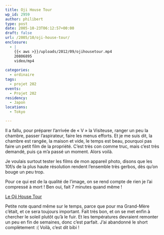 ```yaml
---
title: Oji House Tour
wp_id: 2959
author: philibert
type: post
date: 2005-10-23T06:12:57+00:00
draft: false
url: /2005/10/oji-house-tour/
enclosure:
  - |
    {{< aws >}}/uploads/2012/09/ojihousetour.mp4
    20806895
    video/mp4
    
categories:
  - ordinaire
tags:
  - projet 202
events:
  - Projet 202
residency:
  - Japon
locations:
  - Tokyo

---
```

Il a fallu, pour préparer l&rsquo;arrivée de « V » la Visiteuse, ranger un peu la chambre, passer l&rsquo;aspirateur, faire les menus efforts. Et je me suis dit, la chambre est rangée, la maison et vide, le temps est beau, pourquoi pas faire un petit film de la propriété. C&rsquo;est très con comme truc, mais c&rsquo;est très demandé, puis ça m&rsquo;a passé un moment. Alors voilà. 

Je voulais surtout tester les films de mon appareil photo, disons que les 10f/s de la plus haute résolution rendent l&rsquo;ensemble très gerbos, dès qu&rsquo;on bouge un peu trop.

Pour ce qui est de la qualité de l&rsquo;image, on se rend compte de rien je l&rsquo;ai compressé à mort ! Ben oui, fait 7 minutes quand même !

<a href="{{< aws >}}/uploads/2012/09/ojihousetour.mp4" title="Oji House tour" target="_blank">Le Oji House Tour</a>

Petite note quand même sur le temps, parce que pour ma Grand-Mère c&rsquo;était, et ce sera toujours important. Fait très bon, et on se met enfin à chercher le soleil plutôt qu&rsquo;à le fuir. Et les températures devraient remonter un peu en fin de semaines, donc c&rsquo;est parfait. J&rsquo;ai abandonné le short complètement :( Voilà, c&rsquo;est dit bibi !